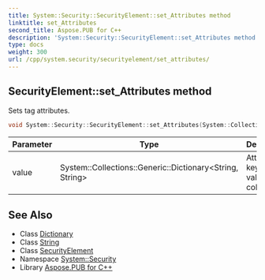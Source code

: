 ```yaml
---
title: System::Security::SecurityElement::set_Attributes method
linktitle: set_Attributes
second_title: Aspose.PUB for C++
description: 'System::Security::SecurityElement::set_Attributes method. Sets tag attributes in C++.'
type: docs
weight: 300
url: /cpp/system.security/securityelement/set_attributes/
---
```

## SecurityElement::set_Attributes method


Sets tag attributes.

```cpp
void System::Security::SecurityElement::set_Attributes(System::Collections::Generic::Dictionary<String, String> value)
```


| Parameter | Type | Description |
| --- | --- | --- |
| value | System::Collections::Generic::Dictionary\<String, String\> | Attributes keys and values collection. |

## See Also

* Class [Dictionary](../../../system.collections.generic/dictionary/)
* Class [String](../../../system/string/)
* Class [SecurityElement](../)
* Namespace [System::Security](../../)
* Library [Aspose.PUB for C++](../../../)
